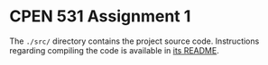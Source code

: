 # CPEN 531 Assignment 1

The `./src/` directory contains the project source code. Instructions regarding compiling the code is available in [its README](src/README.md).
